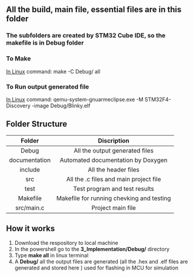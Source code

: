 ## All the build, main file, essential files are in this folder
### The subfolders are created by STM32 Cube IDE, so the makefile is in Debug folder
### To Make
[In Linux]()
command: make -C Debug/ all
### To Run output generated file
[In Linux]()
command: qemu-system-gnuarmeclipse.exe -M STM32F4-Discovery -image Debug/Blinky.elf
## Folder Structure
| Folder | Discription |
| :---: | :---: | 
| Debug | All the output generated files
| documentation	| Automated documentation by Doxygen
| include	| All the header files
| src |	All the .c files and main project file
| test | Test program and test results
| Makefile | Makefile for running chevking and testing
| src/main.c | Project main file

## How it works 
1.  Download the respository to local machine
2.  In the powershell go to the __3_Implementation/Debug/__ directory 
3.  Type __make all__ in linux terminal
4.  A __Debug/__ all the output files are generated (all the .hex and .elf files are generated and stored here ) used for flashing in MCU for simulation
